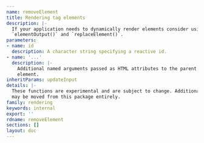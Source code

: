 ```yaml
---
name: removeElement
title: Rendering tag elements
description: |-
  If your application needs to dynamically render elements consider using
  `elementOutput()` and `replaceElement()`.
parameters:
- name: id
  description: A character string specifying a reactive id.
- name: '...'
  description: |-
    Additional named arguments passed as HTML attributes to the parent
    element.
inheritParams: updateInput
details: |-
  These functions are experimental and are subject to change. Additionally, they
  may be moved from this package entirely.
family: rendering
keywords: internal
export: ''
rdname: removeElement
sections: []
layout: doc
---
```

